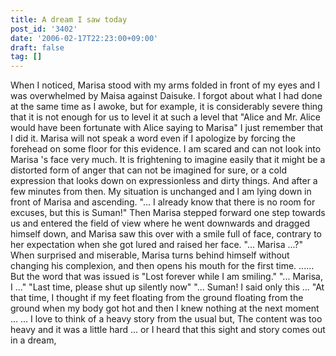 ```yaml
---
title: A dream I saw today
post_id: '3402'
date: '2006-02-17T22:23:00+09:00'
draft: false
tag: []
---
```


When I noticed, Marisa stood with my arms folded in front of my eyes and I was overwhelmed by Maisa against Daisuke. I forgot about what I had done at the same time as I awoke, but for example, it is considerably severe thing that it is not enough for us to level it at such a level that "Alice and Mr. Alice would have been fortunate with Alice saying to Marisa" I just remember that I did it. Marisa will not speak a word even if I apologize by forcing the forehead on some floor for this evidence. I am scared and can not look into Marisa 's face very much. It is frightening to imagine easily that it might be a distorted form of anger that can not be imagined for sure, or a cold expression that looks down on expressionless and dirty things. And after a few minutes from then. My situation is unchanged and I am lying down in front of Marisa and ascending. "... I already know that there is no room for excuses, but this is Suman!" Then Marisa stepped forward one step towards us and entered the field of view where he went downwards and dragged himself down, and Marisa saw this over with a smile full of face, contrary to her expectation when she got lured and raised her face. "... Marisa ...?" When surprised and miserable, Marisa turns behind himself without changing his complexion, and then opens his mouth for the first time. ...... But the word that was issued is "Lost forever while I am smiling." "... Marisa, I ..." "Last time, please shut up silently now" "... Suman! I said only this ... "At that time, I thought if my feet floating from the ground floating from the ground when my body got hot and then I knew nothing at the next moment ... ... I love to think of a heavy story from the usual but, The content was too heavy and it was a little hard ... or I heard that this sight and story comes out in a dream,